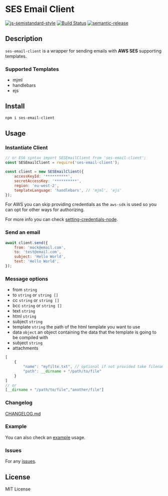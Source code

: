 # SES Email Client

[![js-semistandard-style](https://img.shields.io/badge/code%20style-semistandard-brightgreen.svg)](https://github.com/standard/semistandard)
[![Build Status](https://travis-ci.com/gkampitakis/ses-email-client.svg?branch=master)](https://travis-ci.com/gkampitakis/ses-email-client)
[![semantic-release](https://img.shields.io/badge/%20%20%F0%9F%93%A6%F0%9F%9A%80-semantic--release-e10079.svg)](https://github.com/semantic-release/semantic-release)

## Description

`ses-email-client` is a wrapper for sending emails with **AWS SES** supporting templates.

### Supported Templates

-   mjml
-   handlebars
-   ejs

## Install

```bash
npm i ses-email-client
```

## Usage

### Instantiate Client

```javascript
// or ES6 syntax import SESEmailClient from 'ses-email-client';
const SESEmailClient = require('ses-email-client');

const client = new SESEmailClient({
    accessKeyId: '**********',
    secretAccessKey: '**********',
    region: 'eu-west-2',
    templateLanguage: 'handlebars', // 'mjml', 'ejs'
});
```

For AWS you can skip providing credentials as the `aws-sdk` is used so you can opt for other ways for authorizing.

For more info you can check [setting-credentials-node](https://docs.aws.amazon.com/sdk-for-javascript/v2/developer-guide/setting-credentials-node.html).

### Send an email

```javascript
await client.send({
    from: 'mock@email.com',
    to: 'test@email.com',
    subject: 'Hello World',
    text: 'Hello World',
});
```

### Message options

-   from `string`
-   to `string` or `string []`
-   cc `string` or `string []`
-   bcc `string` or `string []`
-   text `string`
-   html `string`
-   subject `string`
-   template `string` the path of the html template you want to use
-   data `object` an object containing the data that the template is going to be compiled with
-   subject `string`
-   attachments
```js
[
    {
        "name": "myfilte.txt", // optional if not provided take filename
        "path": __dirname + "/path/to/file"
    }
] 
// or 
[__dirname + "/path/to/file","another/file"]
```

### Changelog

[CHANGELOG.md](./CHANGELOG.md)

### Example

You can also check an [example](./example) usage.

### Issues

For any [issues](https://github.com/gkampitakis/ses-email-client/issues).

## License 

MIT License